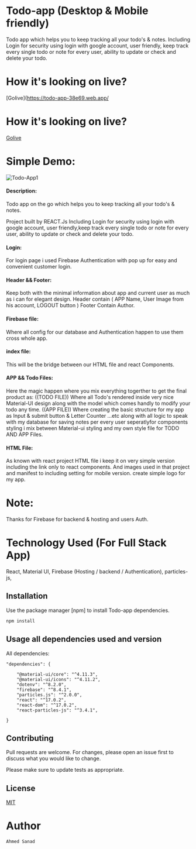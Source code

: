 # Todo-app (Desktop & Mobile friendly)

Todo app which helps you to keep tracking all your todo's & notes.
Including Login for security using login with google account, user friendly, keep track every single todo or note for every user, ability to update or check and delete your todo.

# How it's looking on live?

[Golive](https://todo-app-38e69.web.app/
# How it's looking on live?

[Golive](https://todo-app-38e69.web.app/)


# Simple Demo:

![Todo-App1](https://user-images.githubusercontent.com/57454543/115329077-08363700-a192-11eb-8a63-280059a395eb.gif)


#### Description:

Todo app on the go which helps you to keep tracking all your todo's & notes.

Project built by REACT.Js Including Login for security using login with google account, user friendly,keep track every single todo or note for every user, ability to update or check and delete your todo.

#### Login:

For login page i used Firebase Authentication with pop up for easy and convenient customer login.

#### Header && Footer:

Keep both with the minimal information about app and current user as much as i can for elegant design.
Header contain ( APP Name, User Image from his account, LOGOUT button )
Footer Contain Author.

#### Firebase file:

Where all config for our database and Authentication happen to use them cross whole app.

#### index file:

This will be the bridge between our HTML file and react Components.

#### APP && Todo Files:

Here the magic happen where you mix everything togerther to get the final product as:
    ((TODO FILE))
    Where all Todo's rendered inside very nice Material-UI design along with the model which comes handly to modify your todo any time.
    ((APP FILE))
    Where creating the basic structure for my app as Input & submit button & Letter Counter ...etc along with all logic to speak with my database for saving notes per every user seperatlyfor components styling i mix between Material-ui styling and my own style file for TODO AND APP Files.

#### HTML File:

As known with react project HTML file i keep it on very simple version including the link only to react components.
And images used in that project and manifest to including setting for mobile version.
create simple logo for my app.


# Note:

Thanks for Firebase for backend & hosting and users Auth.


# Technology Used (For Full Stack App)

React,
Material UI,
Firebase (Hosting / backend / Authentication),
particles-js,

## Installation

Use the package manager [npm] to install Todo-app dependencies.

```bash
npm install
```


## Usage all dependencies used and version

All dependencies:
 
```javascript-React
"dependencies": {

    "@material-ui/core": "^4.11.3",
    "@material-ui/icons": "^4.11.2",
    "dotenv": "^8.2.0",
    "firebase": "^8.4.1",
    "particles.js": "^2.0.0",
    "react": "^17.0.2",
    "react-dom": "^17.0.2",
    "react-particles-js": "^3.4.1",

}
```

## Contributing
Pull requests are welcome. For changes, please open an issue first to discuss what you would like to change.

Please make sure to update tests as appropriate.

## License
[MIT](https://choosealicense.com/licenses/mit/)

# Author
`Ahmed Sanad`
